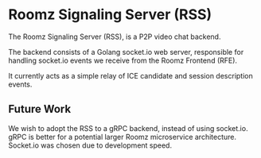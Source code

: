 # Roomz Signaling Server (RSS)

The Roomz Signaling Server (RSS), is a P2P video chat backend.

The backend consists of a Golang socket.io web server, responsible for handling
socket.io events we receive from the Roomz Frontend (RFE).

It currently acts as a simple relay of ICE candidate and session description
events.


## Future Work
We wish to adopt the RSS to a gRPC backend, instead of using socket.io. gRPC is
better for a potential larger Roomz microservice architecture. Socket.io was
chosen due to development speed.